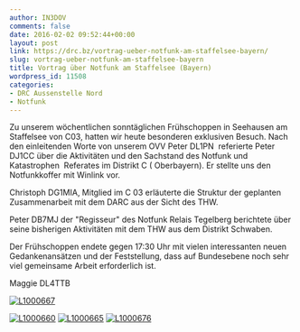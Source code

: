 ```yaml
---
author: IN3DOV
comments: false
date: 2016-02-02 09:52:44+00:00
layout: post
link: https://drc.bz/vortrag-ueber-notfunk-am-staffelsee-bayern/
slug: vortrag-ueber-notfunk-am-staffelsee-bayern
title: Vortrag über Notfunk am Staffelsee (Bayern)
wordpress_id: 11508
categories:
- DRC Aussenstelle Nord
- Notfunk
---
```


Zu unserem wöchentlichen sonntäglichen Frühschoppen in Seehausen am Staffelsee von C03, hatten wir heute besonderen exklusiven Besuch. Nach den einleitenden Worte von unserem OVV Peter DL1PN  referierte Peter DJ1CC über die Aktivitäten und den Sachstand des Notfunk und Katastrophen  Referates im Distrikt C ( Oberbayern). Er stellte uns den Notfunkkoffer mit Winlink vor.

Christoph DG1MIA, Mitglied im C 03 erläuterte die Struktur der geplanten Zusammenarbeit mit dem DARC aus der Sicht des THW.

Peter DB7MJ der "Regisseur" des Notfunk Relais Tegelberg berichtete über seine bisherigen Aktivitäten mit dem THW aus dem Distrikt Schwaben.

Der Frühschoppen endete gegen 17:30 Uhr mit vielen interessanten neuen Gedankenansätzen und der Feststellung, dass auf Bundesebene noch sehr viel gemeinsame Arbeit erforderlich ist.

Maggie DL4TTB



[![L1000667](https://drc.bz/wp-content/uploads/2016/02/L1000667-883x1024.jpg)](https://drc.bz/wp-content/uploads/2016/02/L1000667.jpg)

[![L1000660](https://drc.bz/wp-content/uploads/2016/02/L1000660-1024x531.jpg)](https://drc.bz/wp-content/uploads/2016/02/L1000660.jpg) [![L1000665](https://drc.bz/wp-content/uploads/2016/02/L1000665-947x1024.jpg)](https://drc.bz/wp-content/uploads/2016/02/L1000665.jpg) [![L1000676](https://drc.bz/wp-content/uploads/2016/02/L1000676-1024x609.jpg)
](https://drc.bz/wp-content/uploads/2016/02/L1000676.jpg)
